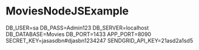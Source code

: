 # MoviesNodeJSExample

DB_USER=sa
DB_PASS=Admin123
DB_SERVER=localhost
DB_DATABASE=Movies
DB_PORT=1433
APP_PORT=8090
SECRET_KEY=jasasdbn#djasbn1234247
SENDGRID_API_KEY=21asd2a1sd5

